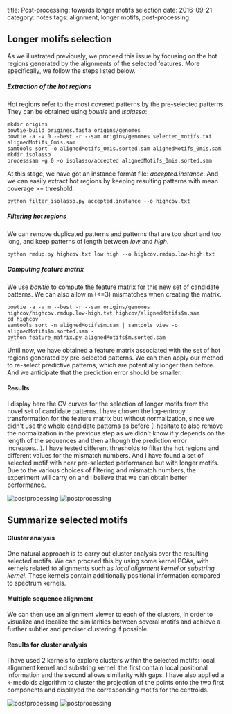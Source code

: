 title: Post-processing: towards longer motifs selection
date: 2016-09-21
category: notes
tags: alignment, longer motifs, post-processing

## Longer motifs selection

As we illustrated previously, we proceed this issue by focusing on the hot regions generated by the alignments of the selected features. More specifically, we follow the steps listed below.

##### Extraction of the hot regions

Hot regions refer to the most covered patterns by the pre-selected patterns. They can be obtained using *bowtie* and *isolasso*:

```
mkdir origins
bowtie-build origines.fasta origins/genomes
bowtie -a -v 0 --best -r --sam origins/genomes selected_motifs.txt alignedMotifs_0mis.sam
samtools sort -o alignedMotifs_0mis.sorted.sam alignedMotifs_0mis.sam
mkdir isolasso
processsam -g 0 -o isolasso/accepted alignedMotifs_0mis.sorted.sam
```

At this stage, we have got an instance format file: *accepted.instance*. And we can easily extract hot regions by keeping resulting patterns with mean coverage >= threshold.

```
python filter_isolasso.py accepted.instance --o highcov.txt
```


##### Filtering hot regions

We can remove duplicated patterns and patterns that are too short and too long, and keep patterns of length between $low$ and $high$.

```
python rmdup.py highcov.txt low high --o highcov.rmdup.low-high.txt
```

##### Computing feature matrix

We use *bowtie* to compute the feature matrix for this new set of candidate patterns. We can also allow m (<=3) mismatches when creating the matrix.

```
bowtie -a -v m --best -r --sam origins/genomes highcov/highcov.rmdup.low-high.txt highcov/alignedMotifs$m.sam
cd highcov
samtools sort -n alignedMotifs$m.sam | samtools view -o alignedMotifs$m.sorted.sam -
python feature_matrix.py alignedMotifs$m.sorted.sam
```

Until now, we have obtained a feature matrix associated with the set of hot regions generated by pre-selected patterns. We can then apply our method to re-select predictive patterns, which are potentially longer than before. And we anticipate that the prediction error should be smaller.

#### Results

I display here the CV curves for the selection of longer motifs from the novel set of candidate patterns. I have chosen the log-entropy transformation for the feature matrix but without normalization, since we didn't use the whole candidate patterns as before (I hesitate to also remove the normalization in the previous step as we didn't know if y depends on the length of the sequences and then although the prediction error increases...). I have tested different thresholds to filter the hot regions and different values for the mismatch numbers.
And I have found a set of selected motif with near pre-selected performance but with longer motifs. Due to the various choices of filtering and mismatch numbers, the experiment will carry on and I believe that we can obtain better performance.

![postprocessing]({filename}/images/postprocessing/highcov_4_50/cv.png)
![postprocessing]({filename}/images/postprocessing/highcov_4_50/length_dist.png)


## Summarize selected motifs

#### Cluster analysis

One natural approach is to carry out cluster analysis over the resulting selected motifs. We can proceed this by using some kernel PCAs, with kernels related to alignments such as *local alignment kernel* or *substring kernel*. These kernels contain additionally positional information compared to spectrum kernels.

#### Multiple sequence alignment

We can then use an alignment viewer to each of the clusters, in order to visualize and localize the similarities between several motifs and achieve a further subtler and preciser clustering if possible.

#### Results for cluster analysis

I have used 2 kernels to explore clusters within the selected motifs: local alignment kernel and substring kernel. the first contain local positional information and the second allows similarity with gaps. I have also applied a k-medoids algorithm to cluster the projection of the points onto the two first components and displayed the corresponding motifs for the centroids.

![postprocessing]({filename}/images/postprocessing/highcov_4_50/kpca_substring_0.3.png)
![postprocessing]({filename}/images/postprocessing/highcov_4_50/kpca_la.png)
